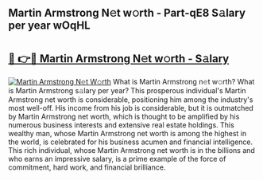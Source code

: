 ## Martin Armstrong N𝚎t w𝚘rth - Part-qE8 S𝚊lary per year wOqHL

# <h2><a href="http://gc2q32c.nevu.top/?p=Martin+Armstrong">🔗 👉🔴 Martin Armstrong N𝚎t w𝚘rth - S𝚊lary</a></h2>

[![Martin Armstrong N𝚎t W𝚘rth](https://i.imgur.com/Oavwk0R.jpeg)](http://gc2q32c.nevu.top/?p=Martin+Armstrong)
What is Martin Armstrong n𝚎t w𝚘rth? What is Martin Armstrong s𝚊lary per year?
This prosperous individual's Martin Armstrong net worth is considerable, positioning him among the industry's most well-off. His income from his job is considerable, but it is outmatched by Martin Armstrong net worth, which is thought to be amplified by his numerous business interests and extensive real estate holdings. This wealthy man, whose Martin Armstrong net worth is among the highest in the world, is celebrated for his business acumen and financial intelligence. This rich individual, whose Martin Armstrong net worth is in the billions and who earns an impressive salary, is a prime example of the force of commitment, hard work, and financial brilliance.

